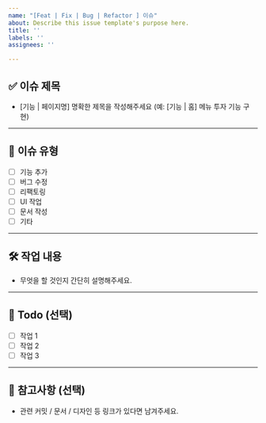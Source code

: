 ```yaml
---
name: "[Feat | Fix | Bug | Refactor ] 이슈"
about: Describe this issue template's purpose here.
title: ''
labels: ''
assignees: ''

---
```


## ✅ 이슈 제목
- [기능 | 페이지명] 명확한 제목을 작성해주세요 (예: [기능 | 홈] 메뉴 투자 기능 구현)

---

## 📌 이슈 유형
- [ ] 기능 추가
- [ ] 버그 수정
- [ ] 리팩토링
- [ ] UI 작업
- [ ] 문서 작성
- [ ] 기타

---

## 🛠️ 작업 내용
- 무엇을 할 것인지 간단히 설명해주세요.

---

## 📍 Todo (선택)
- [ ] 작업 1
- [ ] 작업 2
- [ ] 작업 3

---

## 📎 참고사항 (선택)
- 관련 커밋 / 문서 / 디자인 등 링크가 있다면 남겨주세요.
